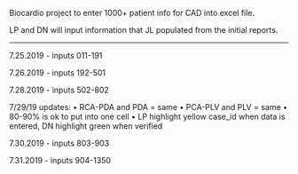 Biocardio project to enter 1000+ patient info for CAD into excel file.

LP and DN will input information that JL populated from the initial reports.

----
7.25.2019 - inputs 011-191

7.26.2019 - inputs 192-501

7.28.2019 - inputs 502-802

7/29/19 updates:
•	RCA-PDA and PDA = same
•	PCA-PLV and PLV = same
•	80-90% is ok to put into one cell
•	LP highlight yellow case_id when data is entered, DN highlight green when verified

7.30.2019 - inputs 803-903

7.31.2019 - inputs 904-1350
